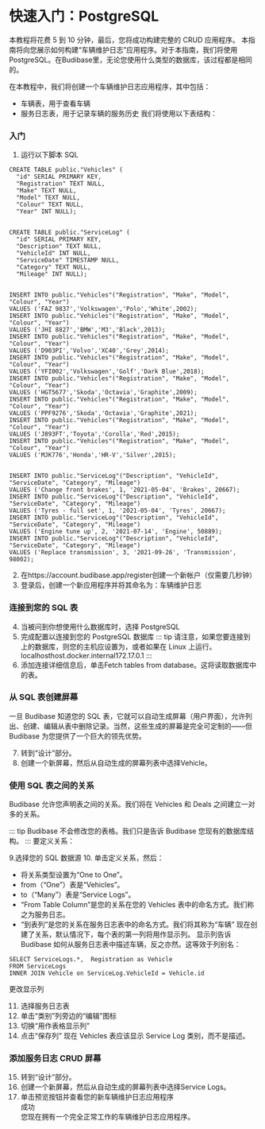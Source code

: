 # 快速入门：PostgreSQL
本教程将花费 5 到 10 分钟，最后，您将成功构建完整的 CRUD 应用程序。
本指南将向您展示如何构建“车辆维护日志”应用程序。对于本指南，我们将使用 PostgreSQL。在Budibase里，无论您使用什么类型的数据库，该过程都是相同的。

在本教程中，我们将创建一个车辆维护日志应用程序，其中包括：

+ 车辆表，用于查看车辆
+ 服务日志表，用于记录车辆的服务历史
我们将使用以下表结构：


### 入门
1. 运行以下脚本
SQL
```
CREATE TABLE public."Vehicles" (
  "id" SERIAL PRIMARY KEY,
  "Registration" TEXT NULL,
  "Make" TEXT NULL,
  "Model" TEXT NULL,
  "Colour" TEXT NULL,
  "Year" INT NULL);
  

CREATE TABLE public."ServiceLog" (
  "id" SERIAL PRIMARY KEY,
  "Description" TEXT NULL,
  "VehicleId" INT NULL,
  "ServiceDate" TIMESTAMP NULL,
  "Category" TEXT NULL,
  "Mileage" INT NULL);


INSERT INTO public."Vehicles"("Registration", "Make", "Model", "Colour", "Year")
VALUES ('FAZ 9837','Volkswagen','Polo','White',2002);
INSERT INTO public."Vehicles"("Registration", "Make", "Model", "Colour", "Year")
VALUES ('JHI 8827','BMW','M3','Black',2013);
INSERT INTO public."Vehicles"("Registration", "Make", "Model", "Colour", "Year")
VALUES ('D903PI','Volvo','XC40','Grey',2014);
INSERT INTO public."Vehicles"("Registration", "Make", "Model", "Colour", "Year")
VALUES ('YFI002','Volkswagen','Golf','Dark Blue',2018);
INSERT INTO public."Vehicles"("Registration", "Make", "Model", "Colour", "Year")
VALUES ('HGT5677','Skoda','Octavia','Graphite',2009);
INSERT INTO public."Vehicles"("Registration", "Make", "Model", "Colour", "Year")
VALUES ('PPF9276','Skoda','Octavia','Graphite',2021);
INSERT INTO public."Vehicles"("Registration", "Make", "Model", "Colour", "Year")
VALUES ('J893FT','Toyota','Corolla','Red',2015);
INSERT INTO public."Vehicles"("Registration", "Make", "Model", "Colour", "Year")
VALUES ('MJK776','Honda','HR-V','Silver',2015);


INSERT INTO public."ServiceLog"("Description", "VehicleId", "ServiceDate", "Category", "Mileage")
VALUES ('Change front brakes', 1, '2021-05-04', 'Brakes', 20667);
INSERT INTO public."ServiceLog"("Description", "VehicleId", "ServiceDate", "Category", "Mileage")
VALUES ('Tyres - full set', 1, '2021-05-04', 'Tyres', 20667);
INSERT INTO public."ServiceLog"("Description", "VehicleId", "ServiceDate", "Category", "Mileage")
VALUES ('Engine tune up', 2, '2021-07-14', 'Engine', 50889);
INSERT INTO public."ServiceLog"("Description", "VehicleId", "ServiceDate", "Category", "Mileage")
VALUES ('Replace transmission', 3, '2021-09-26', 'Transmission', 98002);
```
2. 在https://account.budibase.app/register创建一个新帐户（仅需要几秒钟）
3. 登录后，创建一个新应用程序并将其命名为：车辆维护日志
### 连接到您的 SQL 表
4. 当被问到你想使用什么数据库时，选择 PostgreSQL
5. 完成配置以连接到您的 PostgreSQL 数据库
::: tip
请注意，如果您要连接到 上的数据库，则您的主机应设置为，或者如果在 Linux 上运行。localhosthost.docker.internal172.17.0.1
:::
6. 添加连接详细信息后，单击Fetch tables from database。这将读取数据库中的表。

### 从 SQL 表创建屏幕
一旦 Budibase 知道您的 SQL 表，它就可以自动生成屏幕（用户界面），允许列出、创建、编辑从表中删除记录。当然，这些生成的屏幕是完全可定制的——但 Budibase 为您提供了一个巨大的领先优势。

7. 转到“设计”部分。
8. 创建一个新屏幕，然后从自动生成的屏幕列表中选择Vehicle。
### 使用 SQL 表之间的关系
Budibase 允许您声明表之间的关系。我们将在 Vehicles 和 Deals 之间建立一对多的关系。

::: tip
Budibase 不会修改您的表格。我们只是告诉 Budibase 您现有的数据库结构。
:::
要定义关系：

9.选择您的 SQL 数据源
10. 单击定义关系，然后：
+ 将关系类型设置为“One to One”。
+ from（“One”）表是“Vehicles”。
+ to（“Many”）表是“Service Logs”。
+ “From Table Column”是您的关系在您的 Vehicles 表中的命名方式。我们称之为服务日志。
+ “到表列”是您的关系在服务日志表中的命名方式。我们将其称为“车辆”
现在创建了关系，默认情况下，每个表的第一列将用作显示列。
显示列告诉 Budibase 如何从服务日志表中描述车辆，反之亦然。这等效于列别名：
```
SELECT ServiceLogs.*,  Registration as Vehicle 
FROM ServiceLogs 
INNER JOIN Vehicle on ServiceLog.VehicleId = Vehicle.id
```
更改显示列

11. 选择服务日志表
12. 单击“类别”列旁边的“编辑”图标
13. 切换“用作表格显示列”
14. 点击“保存列”
现在 Vehicles 表应该显示 Service Log 类别，而不是描述。


### 添加服务日志 CRUD 屏幕
15. 转到“设计”部分。
16. 创建一个新屏幕，然后从自动生成的屏幕列表中选择Service Logs。
17. 单击预览按钮并查看您的新车辆维护日志应用程序  
成功  
您现在拥有一个完全正常工作的车辆维护日志应用程序。